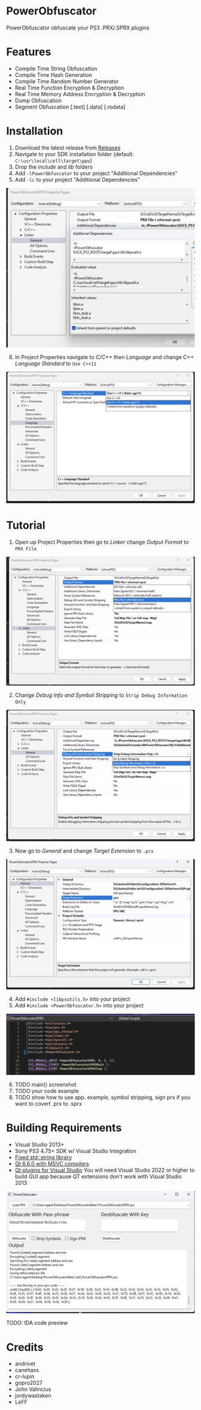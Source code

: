 # PowerObfuscator
PowerObfuscator obfuscate your PS3 .PRX/.SPRX plugins

# Features
- Compile Time String Obfuscation
- Compile Time Hash Generation
- Compile Time Random Number Generator
- Real Time Function Encryption & Decryption
- Real Time Memory Address Encryption & Decryption
- Dump Obfuscation
- Segment Obfuscation [.text] [.data] [.rodata] 

# Installation
1. Download the latest release from [Releases](https://github.com/TheRouletteBoi/PowerObfuscator/releases)
2. Navigate to your SDK installation folder (default: `C:\usr\local\cell\target\ppu`)
3. Drop the *include* and *lib* folders
4. Add `-lPowerObfuscator` to your project "Additional Dependencies"
5. Add `-lc` to your project "Additional Dependencies"

![dependencies](https://github.com/TheRouletteBoi/PowerObfuscator/blob/master/Assets/Screenshots/dependencies.png)

6. In Project Properties navigate to *C/C++* then *Language* and change C++ *Language Standard* to `Use C++11`

![cpp11](https://github.com/TheRouletteBoi/PowerObfuscator/blob/master/Assets/Screenshots/cpp11.png)


# Tutorial
1. Open up Project Properties then go to *Linker* change *Output Format* to `PRX File`

![output format](https://github.com/TheRouletteBoi/PowerObfuscator/blob/master/Assets/Screenshots/outputformat.png)

2. Change *Debug Info and Symbol Stripping* to `Strip Debug Information Only`

![symbol stripping](https://github.com/TheRouletteBoi/PowerObfuscator/blob/master/Assets/Screenshots/symbolstripping.png)

3. Now go to *General* and change *Target Extension* to `.prx`

![file extension](https://github.com/TheRouletteBoi/PowerObfuscator/blob/master/Assets/Screenshots/fileextension.png)

4. Add `#include <libpsutils.h>` into your project
5. Add `#include <PowerObfuscator.h>` into your project

![header includes](https://github.com/TheRouletteBoi/PowerObfuscator/blob/master/Assets/Screenshots/headerincludes.png)

6. TODO main() screenshot
7. TODO your code example
8. TODO show how to use app. example, symbol stripping, sign prx if you want to covert .prx to .sprx


 
# Building Requirements
- Visual Studio 2013+
- Sony PS3 4.75+ SDK w/ Visual Studio Integration
- [Fixed std::string library](https://github.com/skiff/libpsutil/releases)
- [Qt 6.6.0 with MSVC compilers](https://www.qt.io/download-qt-installer)
- [Qt plugins for Visual Studio](https://www.youtube.com/watch?v=rH2Kq2BIGVs) You will need Visual Studio 2022 or higher to build GUI app because QT extensions don't work with Visual Studio 2013 

![Preview](https://github.com/TheRouletteBoi/PowerObfuscator/blob/master/Assets/Screenshots/Preview.PNG)

TODO: IDA code preview


# Credits
- andrivet
- canehaxs
- cr-lupin
- gopro2027
- John Valincius
- jordywastaken
- LeFF
